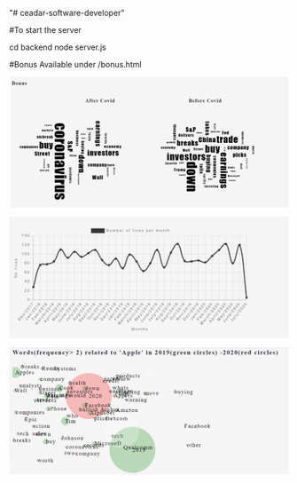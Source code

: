"# ceadar-software-developer" 

#To start the server 


cd backend
node server.js

#Bonus
Available under /bonus.html


![Alt Text](https://raw.githubusercontent.com/hanene2030/ceadar-software-developer/main/bonus.png)


![Alt Text](https://raw.githubusercontent.com/hanene2030/ceadar-software-developer/main/bonus3.png)


![Alt Text](https://raw.githubusercontent.com/hanene2030/ceadar-software-developer/main/bonus2.png)
